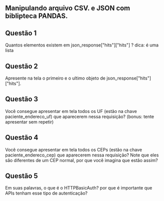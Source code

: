 ## Manipulando arquivo CSV. e JSON com biblipteca PANDAS.


## Questão 1
Quantos elementos existem em json_response["hits"]["hits"] ? dica: é uma lista

## Questão 2
Apresente na tela o primeiro e o ultimo objeto de json_response["hits"]["hits"].

## Questão 3
Você consegue apresentar em tela todos os UF (estão na chave paciente_endereco_uf) que aparecerem nessa requisição? (bonus: tente apresentar sem repetir)

## Questão 4
Você consegue apresentar em tela todos os CEPs (estão na chave paciente_endereco_cep) que aparecerem nessa requisição? Note que eles são diferentes de um CEP normal, por que você imagina que estão assim?

## Questão 5
Em suas palavras, o que é o HTTPBasicAuth? por que é importante que APIs tenham esse tipo de autenticação?
